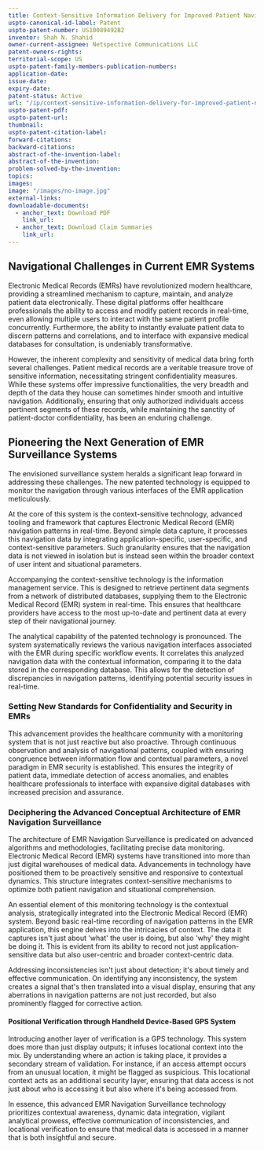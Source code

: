 ```yaml
---
title: Context-Sensitive Information Delivery for Improved Patient Navigation and Situational Awareness
uspto-canonical-id-label: Patent
uspto-patent-number: US10089492B2
inventor: Shah N. Shahid
owner-current-assignee: Netspective Communications LLC
patent-owners-rights: 
territorial-scope: US
uspto-patent-family-members-publication-numbers:
application-date: 
issue-date: 
expiry-date: 
patent-status: Active
url: "/ip/context-sensitive-information-delivery-for-improved-patient-navigation-and-situational-awareness"
uspto-patent-pdf:
uspto-patent-url:
thumbnail: 
uspto-patent-citation-label: 
forward-citations: 
backward-citations:
abstract-of-the-invention-label: 
abstract-of-the-invention: 
problem-solved-by-the-invention:
topics: 
images:
image: "/images/no-image.jpg"
external-links:
downloadable-documents: 
  - anchor_text: Download PDF
    link_url: 
  - anchor_text: Download Claim Summaries
    link_url: 
---
```

## Navigational Challenges in Current EMR Systems

Electronic Medical Records (EMRs) have revolutionized modern healthcare, providing a streamlined mechanism to capture, maintain, and analyze patient data electronically. These digital platforms offer healthcare professionals the ability to access and modify patient records in real-time, even allowing multiple users to interact with the same patient profile concurrently. Furthermore, the ability to instantly evaluate patient data to discern patterns and correlations, and to interface with expansive medical databases for consultation, is undeniably transformative.

However, the inherent complexity and sensitivity of medical data bring forth several challenges. Patient medical records are a veritable treasure trove of sensitive information, necessitating stringent confidentiality measures. While these systems offer impressive functionalities, the very breadth and depth of the data they house can sometimes hinder smooth and intuitive navigation. Additionally, ensuring that only authorized individuals access pertinent segments of these records, while maintaining the sanctity of patient-doctor confidentiality, has been an enduring challenge.

## Pioneering the Next Generation of EMR Surveillance Systems

The envisioned surveillance system heralds a significant leap forward in addressing these challenges. The new patented technology is equipped to monitor the navigation through various interfaces of the EMR application meticulously.

At the core of this system is the context-sensitive technology, advanced tooling and framework that captures Electronic Medical Record (EMR) navigation patterns in real-time. Beyond simple data capture, it processes this navigation data by integrating application-specific, user-specific, and context-sensitive parameters. Such granularity ensures that the navigation data is not viewed in isolation but is instead seen within the broader context of user intent and situational parameters.

Accompanying the context-sensitive technology is the information management service. This is designed to retrieve pertinent data segments from a network of distributed databases, supplying them to the Electronic Medical Record (EMR) system in real-time. This ensures that healthcare providers have access to the most up-to-date and pertinent data at every step of their navigational journey.

The analytical capability of the patented technology is pronounced. The system systematically reviews the various navigation interfaces associated with the EMR during specific workflow events. It correlates this analyzed navigation data with the contextual information, comparing it to the data stored in the corresponding database. This allows for the detection of discrepancies in navigation patterns, identifying potential security issues in real-time.

### Setting New Standards for Confidentiality and Security in EMRs

This advancement provides the healthcare community with a monitoring system that is not just reactive but also proactive. Through continuous observation and analysis of navigational patterns, coupled with ensuring congruence between information flow and contextual parameters, a novel paradigm in EMR security is established. This ensures the integrity of patient data, immediate detection of access anomalies, and enables healthcare professionals to interface with expansive digital databases with increased precision and assurance.

### Deciphering the Advanced Conceptual Architecture of EMR Navigation Surveillance

The architecture of EMR Navigation Surveillance is predicated on advanced algorithms and methodologies, facilitating precise data monitoring. Electronic Medical Record (EMR) systems have transitioned into more than just digital warehouses of medical data. Advancements in technology have positioned them to be proactively sensitive and responsive to contextual dynamics. This structure integrates context-sensitive mechanisms to optimize both patient navigation and situational comprehension.

An essential element of this monitoring technology is the contextual analysis, strategically integrated into the Electronic Medical Record (EMR) system. Beyond basic real-time recording of navigation patterns in the EMR application, this engine delves into the intricacies of context. The data it captures isn't just about 'what' the user is doing, but also 'why' they might be doing it. This is evident from its ability to record not just application-sensitive data but also user-centric and broader context-centric data.

Addressing inconsistencies isn't just about detection; it's about timely and effective communication. On identifying any inconsistency, the system creates a signal that's then translated into a visual display, ensuring that any aberrations in navigation patterns are not just recorded, but also prominently flagged for corrective action.

#### Positional Verification through Handheld Device-Based GPS System

Introducing another layer of verification is a GPS technology. This system does more than just display outputs; it infuses locational context into the mix. By understanding where an action is taking place, it provides a secondary stream of validation. For instance, if an access attempt occurs from an unusual location, it might be flagged as suspicious. This locational context acts as an additional security layer, ensuring that data access is not just about who is accessing it but also where it's being accessed from.

In essence, this advanced EMR Navigation Surveillance technology prioritizes contextual awareness, dynamic data integration, vigilant analytical prowess, effective communication of inconsistencies, and locational verification to ensure that medical data is accessed in a manner that is both insightful and secure.